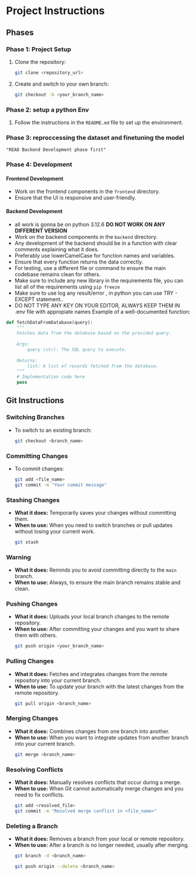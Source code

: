 # Project Instructions
## Phases

### Phase 1: Project Setup
1. Clone the repository:
    ```sh
    git clone <repository_url>
    ```
2. Create and switch to your own branch:
    ```sh
    git checkout -b <your_branch_name>
    ```

### Phase 2: setup a python Env
1. Follow the instructions in the `README.md` file to set up the environment.

### Phase 3: reproccessing the dataset and finetuning the model
    "READ Backend Development phase first"
### Phase 4: Development

#### Frontend Development
- Work on the frontend components in the `frontend` directory.
- Ensure that the UI is responsive and user-friendly.

#### Backend Development
- all work is gonna be on python 3.12.6 **DO NOT WORK ON ANY DIFFERENT VERSION**
- Work on the backend components in the `backend` directory.
- Any development of the backend should be in a function with clear comments explaining what it does.
- Preferably use lowerCamelCase for function names and variables.
- Ensure that every function returns the data correctly.
- For testing, use a different file or command to ensure the main codebase remains clean for others.
- Make sure to include any new library in the requirements file, you can list all of the requirements using `pip freeze` 
- Make sure to use log any result/error , in python you can use TRY - EXCEPT statement..
- DO NOT TYPE ANY KEY ON YOUR EDITOR, ALWAYS KEEP THEM IN .env file with appropiate names
Example of a well-documented function:
```python
def fetchDataFromDatabase(query):
    """
    Fetches data from the database based on the provided query.
    
    Args:
        query (str): The SQL query to execute.
    
    Returns:
        list: A list of records fetched from the database.
    """
    # Implementation code here
    pass
```

## Git Instructions

### Switching Branches
- To switch to an existing branch:
  ```sh
  git checkout <branch_name>
  ```

### Committing Changes
- To commit changes:
  ```sh
  git add <file_name>
  git commit -m "Your commit message"
  ```
### Stashing Changes
- **What it does:** Temporarily saves your changes without committing them.
- **When to use:** When you need to switch branches or pull updates without losing your current work.
    ```sh
    git stash
    ```

### Warning
- **What it does:** Reminds you to avoid committing directly to the `main` branch.
- **When to use:** Always, to ensure the main branch remains stable and clean.

### Pushing Changes
- **What it does:** Uploads your local branch changes to the remote repository.
- **When to use:** After committing your changes and you want to share them with others.
    ```sh
    git push origin <your_branch_name>
    ```

### Pulling Changes
- **What it does:** Fetches and integrates changes from the remote repository into your current branch.
- **When to use:** To update your branch with the latest changes from the remote repository.
    ```sh
    git pull origin <branch_name>
    ```

### Merging Changes
- **What it does:** Combines changes from one branch into another.
- **When to use:** When you want to integrate updates from another branch into your current branch.
    ```sh
    git merge <branch_name>
    ```

### Resolving Conflicts
- **What it does:** Manually resolves conflicts that occur during a merge.
- **When to use:** When Git cannot automatically merge changes and you need to fix conflicts.
    ```sh
    git add <resolved_file>
    git commit -m "Resolved merge conflict in <file_name>"
    ```

### Deleting a Branch
- **What it does:** Removes a branch from your local or remote repository.
- **When to use:** After a branch is no longer needed, usually after merging.
    ```sh
    git branch -d <branch_name>
    ```
    ```sh
    git push origin --delete <branch_name>
    ```

